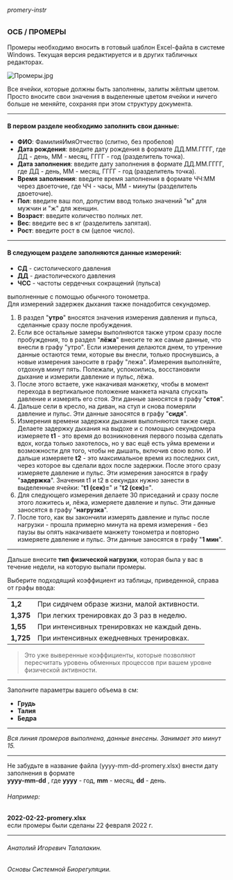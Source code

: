 ###### promery-instr

### ОСБ / ПРОМЕРЫ

Промеры необходимо вносить в готовый шаблон Excel-файла в системе Windows. Текущая версия редактируется и в других табличных редакторах.

![Промеры.jpg](https://telegra.ph/file/c2e5194c449b01329bc6e.jpg)

Все ячейки, которые должны быть заполнены, залиты жёлтым цветом.
Просто вносите свои значения в выделенные цветом ячейки и ничего больше не меняйте, сохраняя при этом структуру документа. 

***
#### В первом разделе необходимо заполнить свои данные:
- **ФИО**: ФамилияИмяОтчество (слитно, без пробелов)
- **Дата рождения**: введите дату рождения в формате ДД.ММ.ГГГГ, где ДД - день, ММ - месяц, ГГГГ - год (разделитель точка).
- **Дата заполнения**: введите дату заполнения в формате ДД.ММ.ГГГГ, где ДД - день, ММ - месяц, ГГГГ - год (разделитель точка).
- **Время заполнения**: введите время заполнения в формате ЧЧ:ММ через двоеточие, где ЧЧ - часы, ММ - минуты (разделитель двоеточие).
- **Пол**: введите ваш пол, допустим ввод только значений "м" для мужчин и "ж" для женщин.
- **Возраст**: введите количество полных лет.
- **Вес**: введите вес в кг (разделитель запятая).
- **Рост**: введите рост в см (целое число).

***
#### В следующем разделе заполняются данные измерений:  
- **СД** - систолического давления  
- **ДД** - диастолического давления  
- **ЧСС** - частоты сердечных сокращений  (пульса)

выполненные с помощью обычного тонометра.  
Для измерений задержек дыхания также понадобится секундомер.

1. В раздел "**утро**" вносятся значения измерения давления и пульса, сделанные сразу после пробуждения.
2. Если все остальные замеры выполняются также утром сразу после пробуждения, то в раздел "**лёжа**" внесите те же самые данные, что внесли в графу "утро". Если измерения делаются днем, то утренние данные остаются теми, которые вы внесли, только проснувшись, а новые измерения заносите в графу "лежа". Измерения выполняйте, отдохнув минут пять. Полежали, успокоились, восстановили дыхание и измерили давление и пульс, лёжа. 
3. После этого встаете, уже накачивая манжетку, чтобы в момент перехода в вертикальное положение манжета начала спускать давление и измерять его стоя. Эти данные заносятся в графу "**стоя**".
4. Дальше сели в кресло, на диван, на стул и снова померяли давление и пульс. Эти данные заносятся в графу "**сидя**".
5. Измерения времени задержки дыхания выполняются также сидя. Делаете задержку дыхания на выдохе и с помощью секундомера измеряете **t1**  - это время до возникновения первого позыва сделать вдох, когда только захотелось, но у вас ещё есть уйма времени и возможности для того, чтобы не дышать, включив свою волю. И дальше измеряете **t2** - это максимальное время из последних сил, через которое вы сделали вдох после задержки. После этого сразу измеряете давление и пульс. Эти измерения заносятся в графу "**задержка**". Значения t1 и t2 в секундах нужно занести в выделенные ячейки: "**t1 (сек)=**" и "**t2 (сек)=**".
6. Для следующего измерения делаете 30 приседаний и сразу после этого ложитесь и, лёжа, измеряете давление и пульс. Эти данные заносятся в графу "**нагрузка**".
7. После того, как вы закончили измерять давление и пульс после нагрузки - прошла примерно минута на время измерения - без паузы вы опять накачиваете манжету тонометра и повторно измеряете давление и пульс. Эти данные заносятся в графу "**1 мин**".

***
Дальше внесите **тип физической нагрузки**, которая была у вас в течение недели, на которую выпали промеры. 

Выберите подходящий коэффициент из таблицы, приведенной, справа от графы ввода:

| | |
| - | - |
**1,2** | При сидячем образе жизни, малой активности.
**1,375** | При легких тренировках до 3 раз в неделю.
**1,55** |При интенсивных тренировках не каждый день. 
**1,725** | При интенсивных ежедневных тренировках. 

> Это уже выверенные коэффициенты, которые позволяют пересчитать уровень обменных процессов при вашем уровне физической активности.

***
Заполните параметры вашего объема в см:  
- **Грудь**   
- **Талия**  
- **Бедра**  

*** 
*Вся линия промеров выполнена, данные внесены. Занимает это минут 15.*  

***
Не забудьте в название файла (yyyy-mm-dd-promery.xlsx) внести дату заполнения в формате  
**yyyy-mm-dd** , где **yyyy** - год, **mm** - месяц, **dd** - день.    

###### Например: 
**2022-02-22-promery.xlsx**  
если промеры были сделаны 22 февраля 2022 г.

***
###### Анатолий Игоревич Талалакин.  
###### Основы Системной Биорегуляции.  
